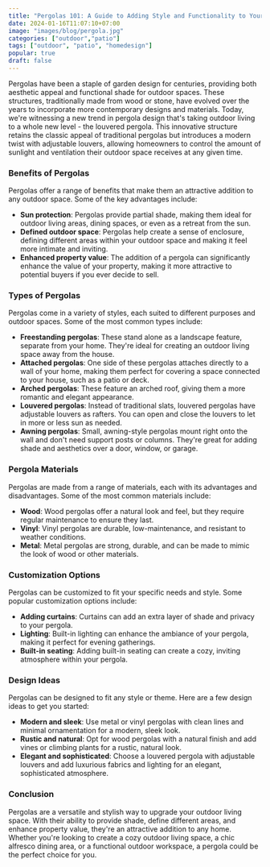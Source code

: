 ```yaml
---
title: "Pergolas 101: A Guide to Adding Style and Functionality to Your Outdoor Space"
date: 2024-01-16T11:07:10+07:00
image: "images/blog/pergola.jpg"
categories: ["outdoor","patio"]
tags: ["outdoor", "patio", "homedesign"]
popular: true
draft: false
---
```


Pergolas have been a staple of garden design for centuries, providing both aesthetic appeal and functional shade for outdoor spaces. These structures, traditionally made from wood or stone, have evolved over the years to incorporate more contemporary designs and materials. Today, we're witnessing a new trend in pergola design that's taking outdoor living to a whole new level - the louvered pergola. This innovative structure retains the classic appeal of traditional pergolas but introduces a modern twist with adjustable louvers, allowing homeowners to control the amount of sunlight and ventilation their outdoor space receives at any given time.

### Benefits of Pergolas

Pergolas offer a range of benefits that make them an attractive addition to any outdoor space. Some of the key advantages include:

- **Sun protection**: Pergolas provide partial shade, making them ideal for outdoor living areas, dining spaces, or even as a retreat from the sun.
- **Defined outdoor space**: Pergolas help create a sense of enclosure, defining different areas within your outdoor space and making it feel more intimate and inviting.
- **Enhanced property value**: The addition of a pergola can significantly enhance the value of your property, making it more attractive to potential buyers if you ever decide to sell.

### Types of Pergolas

Pergolas come in a variety of styles, each suited to different purposes and outdoor spaces. Some of the most common types include:

- **Freestanding pergolas**: These stand alone as a landscape feature, separate from your home. They're ideal for creating an outdoor living space away from the house.
- **Attached pergolas**: One side of these pergolas attaches directly to a wall of your home, making them perfect for covering a space connected to your house, such as a patio or deck.
- **Arched pergolas**: These feature an arched roof, giving them a more romantic and elegant appearance.
- **Louvered pergolas**: Instead of traditional slats, louvered pergolas have adjustable louvers as rafters. You can open and close the louvers to let in more or less sun as needed.
- **Awning pergolas**: Small, awning-style pergolas mount right onto the wall and don't need support posts or columns. They're great for adding shade and aesthetics over a door, window, or garage.

### Pergola Materials

Pergolas are made from a range of materials, each with its advantages and disadvantages. Some of the most common materials include:

- **Wood**: Wood pergolas offer a natural look and feel, but they require regular maintenance to ensure they last.
- **Vinyl**: Vinyl pergolas are durable, low-maintenance, and resistant to weather conditions.
- **Metal**: Metal pergolas are strong, durable, and can be made to mimic the look of wood or other materials.

### Customization Options

Pergolas can be customized to fit your specific needs and style. Some popular customization options include:

- **Adding curtains**: Curtains can add an extra layer of shade and privacy to your pergola.
- **Lighting**: Built-in lighting can enhance the ambiance of your pergola, making it perfect for evening gatherings.
- **Built-in seating**: Adding built-in seating can create a cozy, inviting atmosphere within your pergola.

### Design Ideas

Pergolas can be designed to fit any style or theme. Here are a few design ideas to get you started:

- **Modern and sleek**: Use metal or vinyl pergolas with clean lines and minimal ornamentation for a modern, sleek look.
- **Rustic and natural**: Opt for wood pergolas with a natural finish and add vines or climbing plants for a rustic, natural look.
- **Elegant and sophisticated**: Choose a louvered pergola with adjustable louvers and add luxurious fabrics and lighting for an elegant, sophisticated atmosphere.

### Conclusion

Pergolas are a versatile and stylish way to upgrade your outdoor living space. With their ability to provide shade, define different areas, and enhance property value, they're an attractive addition to any home. Whether you're looking to create a cozy outdoor living space, a chic alfresco dining area, or a functional outdoor workspace, a pergola could be the perfect choice for you.
```
